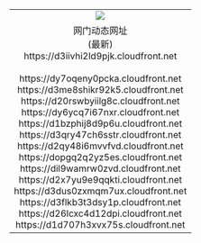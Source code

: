 ﻿<table>
  <tr></tr>
  <tr><td colspan=2 align=center><img src="https://d3iivhi2ld9pjk.cloudfront.net/Up/oGate.jpg" /></td></tr>
  <tr><td colspan=2 align=center>网门动态网址<br/>(最新)
<br>https://d3iivhi2ld9pjk.cloudfront.net
<br/>
<br>https://dy7oqeny0pcka.cloudfront.net
<br>https://d3me8shikr92k5.cloudfront.net
<br>https://d20rswbyiilg8c.cloudfront.net
<br>https://dy6ycq7i67nxr.cloudfront.net
<br>https://d1bzphij8d9p6u.cloudfront.net
<br>https://d3qry47ch6sstr.cloudfront.net
<br>https://d2qy48i6mvvfvd.cloudfront.net
<br>https://dopgq2q2yz5es.cloudfront.net
<br>https://dil9wamrw0zvd.cloudfront.net
<br>https://d2x7yu9e9qqkti.cloudfront.net
<br>https://d3dus0zxmqm7ux.cloudfront.net
<br>https://d3flkb3t3dsy1p.cloudfront.net
<br>https://d26lcxc4d12dpi.cloudfront.net
<br>https://d1d707h3xvx75s.cloudfront.net
    </td>
  </tr>
</table>
